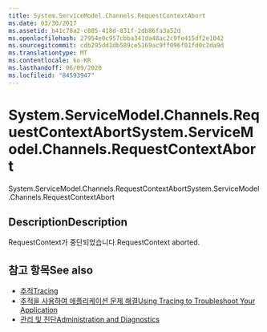 ```yaml
---
title: System.ServiceModel.Channels.RequestContextAbort
ms.date: 03/30/2017
ms.assetid: b41c78a2-c885-418d-831f-2db86fa3a52d
ms.openlocfilehash: 27954e0c957cbba341da48ac2c9fe415df2e1042
ms.sourcegitcommit: cdb295dd1db589ce5169ac9ff096f01fd0c2da9d
ms.translationtype: MT
ms.contentlocale: ko-KR
ms.lasthandoff: 06/09/2020
ms.locfileid: "84593947"
---
```

# <a name="systemservicemodelchannelsrequestcontextabort"></a><span data-ttu-id="9400d-102">System.ServiceModel.Channels.RequestContextAbort</span><span class="sxs-lookup"><span data-stu-id="9400d-102">System.ServiceModel.Channels.RequestContextAbort</span></span>
<span data-ttu-id="9400d-103">System.ServiceModel.Channels.RequestContextAbort</span><span class="sxs-lookup"><span data-stu-id="9400d-103">System.ServiceModel.Channels.RequestContextAbort</span></span>  
  
## <a name="description"></a><span data-ttu-id="9400d-104">Description</span><span class="sxs-lookup"><span data-stu-id="9400d-104">Description</span></span>  
 <span data-ttu-id="9400d-105">RequestContext가 중단되었습니다.</span><span class="sxs-lookup"><span data-stu-id="9400d-105">RequestContext aborted.</span></span>  
  
## <a name="see-also"></a><span data-ttu-id="9400d-106">참고 항목</span><span class="sxs-lookup"><span data-stu-id="9400d-106">See also</span></span>

- [<span data-ttu-id="9400d-107">추적</span><span class="sxs-lookup"><span data-stu-id="9400d-107">Tracing</span></span>](index.md)
- [<span data-ttu-id="9400d-108">추적을 사용하여 애플리케이션 문제 해결</span><span class="sxs-lookup"><span data-stu-id="9400d-108">Using Tracing to Troubleshoot Your Application</span></span>](using-tracing-to-troubleshoot-your-application.md)
- [<span data-ttu-id="9400d-109">관리 및 진단</span><span class="sxs-lookup"><span data-stu-id="9400d-109">Administration and Diagnostics</span></span>](../index.md)
